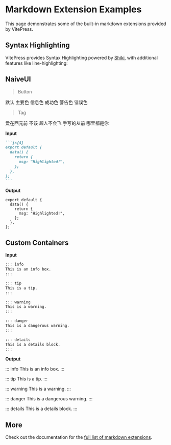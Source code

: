 <script setup>
import { NSpace, NButton, NTag } from 'naive-ui'
</script>

# Markdown Extension Examples

This page demonstrates some of the built-in markdown extensions provided by VitePress.

## Syntax Highlighting

VitePress provides Syntax Highlighting powered by [Shiki](https://github.com/shikijs/shiki), with additional features like line-highlighting:

## NaiveUI

> Button

<NSpace>
  <NButton>默认</NButton>
  <NButton type="primary">主要色</NButton>
  <NButton type="info">信息色</NButton>
  <NButton type="success">成功色</NButton>
  <NButton type="warning">警告色</NButton>
  <NButton type="error">错误色</NButton>
</NSpace>

> Tag

<NSpace>
  <NTag :bordered="false">
  爱在西元前
  </NTag>
  <NTag :bordered="false" type="success">
  不该
  </NTag>
  <NTag :bordered="false" type="warning">
  超人不会飞
  </NTag>
  <NTag :bordered="false" type="error">
  手写的从前
  </NTag>
  <NTag :bordered="false" type="info">
  哪里都是你
  </NTag>
</NSpace>

**Input**

````md
```js{4}
export default {
  data() {
    return {
      msg: "Highlighted!",
    };
  },
};
```
````

**Output**

```js{4}
export default {
  data() {
    return {
      msg: "Highlighted!",
    };
  },
};
```

## Custom Containers

**Input**

```md
::: info
This is an info box.
:::

::: tip
This is a tip.
:::

::: warning
This is a warning.
:::

::: danger
This is a dangerous warning.
:::

::: details
This is a details block.
:::
```

**Output**

::: info
This is an info box.
:::

::: tip
This is a tip.
:::

::: warning
This is a warning.
:::

::: danger
This is a dangerous warning.
:::

::: details
This is a details block.
:::

## More

Check out the documentation for the [full list of markdown extensions](https://vitepress.dev/guide/markdown).
